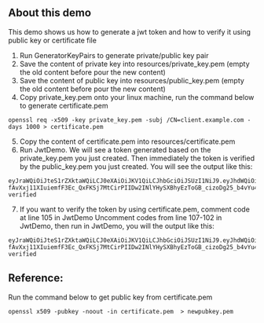 About this demo
------------------------------
This demo shows us how to generate a jwt token and how to verify it using public key or certificate file </br>
1. Run GeneratorKeyPairs to generate private/public key pair
2. Save the content of private key into resources/private_key.pem (empty the old content before pour the new content)
3. Save the content of public key into resources/public_key.pem (empty the old content before pour the new content)
4. Copy private_key.pem onto your linux machine, run the command below to generate certificate.pem
```aidl
openssl req -x509 -key private_key.pem -subj /CN=client.example.com -days 1000 > certificate.pem
```
5. Copy the content of certificate.pem into resources/certificate.pem
6. Run JwtDemo. We will see a token generated based on the private_key.pem you just created. 
   Then immediately the token is verified by the public_key.pem you just created. You will see the output like this:
```aidl
eyJraWQiOiJteS1rZXktaWQiLCJ0eXAiOiJKV1QiLCJhbGciOiJSUzI1NiJ9.eyJhdWQiOiJzb21lLUF1ZGllbmNlIn0.CiIgtFYilC1yF7cXlnlzIdMzVJQrWxUKyJCIlRD_uAaySrsAjW5_N1GWi8SJJJ6dqrCWwQB_gUf8IJoLCclBGFq2SfcMg_mD6Uo0mWm0qeMGxeUFknKbh3H2FyXSOUdAi8YUaZ2EWuNPdWpx1cYr2kBjSVzEf9cg1YoTKDAh7DU_jdLFvsGQ9ft34GtcTR0BJexvldbJbVmzMzN5-fAvXxj11XIuiemfF3Ec_QxFKSj7MtCirPIIDw2INlYHySXBhyEzToGB_cizoDg25_b4vYu4kKRQImDc2hveAJqE7NzepPZrq0HOjIYVAAJxq0_rFOutjeemWAijyO7QWHAPPQ
verified
```
7. If you want to verify the token by using certificate.pem, comment code at line 105 in JwtDemo
   Uncomment codes from line 107-102 in JwtDemo, then run in JwtDemo, you will the output like this:
```aidl
eyJraWQiOiJteS1rZXktaWQiLCJ0eXAiOiJKV1QiLCJhbGciOiJSUzI1NiJ9.eyJhdWQiOiJzb21lLUF1ZGllbmNlIn0.CiIgtFYilC1yF7cXlnlzIdMzVJQrWxUKyJCIlRD_uAaySrsAjW5_N1GWi8SJJJ6dqrCWwQB_gUf8IJoLCclBGFq2SfcMg_mD6Uo0mWm0qeMGxeUFknKbh3H2FyXSOUdAi8YUaZ2EWuNPdWpx1cYr2kBjSVzEf9cg1YoTKDAh7DU_jdLFvsGQ9ft34GtcTR0BJexvldbJbVmzMzN5-fAvXxj11XIuiemfF3Ec_QxFKSj7MtCirPIIDw2INlYHySXBhyEzToGB_cizoDg25_b4vYu4kKRQImDc2hveAJqE7NzepPZrq0HOjIYVAAJxq0_rFOutjeemWAijyO7QWHAPPQ
verified
```


Reference:
------------
Run the command below to get public key from certificate.pem </br>
```aidl
openssl x509 -pubkey -noout -in certificate.pem  > newpubkey.pem
```

